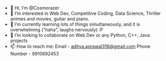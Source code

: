 - 👋 Hi, I’m @Cosmorazer
- 👀 I’m interested in Web Dev, Competitive Coding, Data Science, Thriller animes and movies, guitar and piano.
- 🌱 I’m currently learning lots of things simultaneously, and it is overwhelming ("haha", laughs nervously) :P
- 💞️ I’m looking to collaborate on Web Dev or any Python, C++, Java projects
- 📫 How to reach me: 
Email - aditya.agrawal316@gmail.com
Phone Number - 9910692453

<!---
Cosmorazer/Cosmorazer is a ✨ special ✨ repository because its `README.md` (this file) appears on your GitHub profile.
You can click the Preview link to take a look at your changes.
--->
